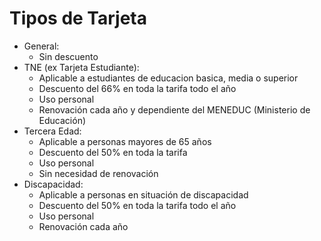 # Tipos de Tarjeta

- General:
    - Sin descuento
- TNE (ex Tarjeta Estudiante):
    - Aplicable a estudiantes de educacion basica, media o superior
    - Descuento del 66% en toda la tarifa todo el año
    - Uso personal
    - Renovación cada año y dependiente del MENEDUC (Ministerio de Educación)
- Tercera Edad:
    - Aplicable a personas mayores de 65 años
    - Descuento del 50% en toda la tarifa
    - Uso personal
    - Sin necesidad de renovación
- Discapacidad:
    - Aplicable a personas en situación de discapacidad
    - Descuento del 50% en toda la tarifa todo el año
    - Uso personal
    - Renovación cada año